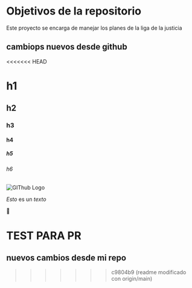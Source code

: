 # Objetivos de la repositorio

Este proyecto se encarga de manejar los planes de la liga de la justicia


## cambiops nuevos desde github
<<<<<<< HEAD

# h1
## h2
### h3
#### h4
##### h5
###### h6


![GIThub Logo](https://avatars.githubusercontent.com/u/583231?v=4)

*Esto* es un _texto_

:metal:


TEST PARA PR
=======
## nuevos cambios desde mi repo
>>>>>>> c9804b9 (readme modificado con origin/main)

